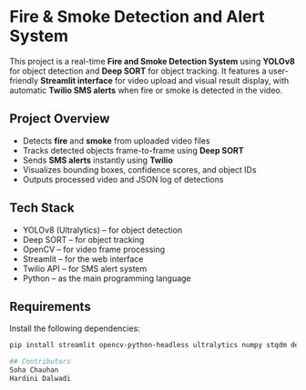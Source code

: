 # Fire & Smoke Detection and Alert System
This project is a real-time **Fire and Smoke Detection System** using **YOLOv8** for object detection and **Deep SORT** for object tracking. It features a user-friendly **Streamlit interface** for video upload and visual result display, with automatic **Twilio SMS alerts** when fire or smoke is detected in the video.

## Project Overview
- Detects **fire** and **smoke** from uploaded video files
- Tracks detected objects frame-to-frame using **Deep SORT**
- Sends **SMS alerts** instantly using **Twilio**
- Visualizes bounding boxes, confidence scores, and object IDs
- Outputs processed video and JSON log of detections

## Tech Stack
- YOLOv8 (Ultralytics) – for object detection
- Deep SORT – for object tracking
- OpenCV – for video frame processing
- Streamlit – for the web interface
- Twilio API – for SMS alert system
- Python – as the main programming language

## Requirements
Install the following dependencies:
```bash
pip install streamlit opencv-python-headless ultralytics numpy stqdm deep_sort_realtime python-dotenv twilio

## Contributors
Soha Chauhan
Hardini Dalwadi
